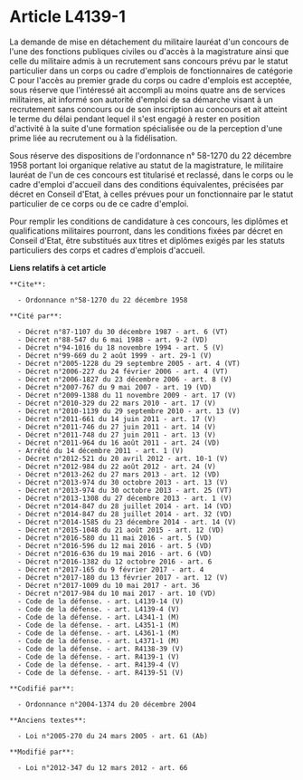# Article L4139-1

La demande de mise en détachement du militaire lauréat d'un concours de l'une des fonctions publiques civiles ou d'accès à la
magistrature ainsi que celle du militaire admis à un recrutement sans concours prévu par le statut particulier dans un corps
ou cadre d'emplois de fonctionnaires de catégorie C pour l'accès au premier grade du corps ou cadre d'emplois est acceptée,
sous réserve que l'intéressé ait accompli au moins quatre ans de services militaires, ait informé son   autorité d'emploi de
sa démarche visant à un recrutement sans concours ou de son inscription au concours et ait atteint le terme du délai pendant
lequel il s'est engagé à rester en position d'activité à la suite d'une formation spécialisée ou de la perception d'une prime
liée au recrutement ou à la fidélisation. 

Sous réserve des dispositions de l'ordonnance n° 58-1270 du 22 décembre 1958 portant loi organique relative au statut de la
magistrature, le militaire lauréat de l'un de ces concours est titularisé et reclassé, dans le corps ou le cadre d'emploi
d'accueil dans des conditions équivalentes, précisées par décret en Conseil d'Etat, à celles prévues pour un fonctionnaire
par le statut particulier de ce corps ou de ce cadre d'emploi. 

Pour remplir les conditions de candidature à ces concours, les diplômes et qualifications militaires pourront, dans les
conditions fixées par décret en Conseil d'Etat, être substitués aux titres et diplômes exigés par les statuts particuliers
des corps et cadres d'emplois d'accueil.

**Liens relatifs à cet article**

	**Cite**:

	  - Ordonnance n°58-1270 du 22 décembre 1958

	**Cité par**:

	  - Décret n°87-1107 du 30 décembre 1987 - art. 6 (VT)
	  - Décret n°88-547 du 6 mai 1988 - art. 9-2 (VD)
	  - Décret n°94-1016 du 18 novembre 1994 - art. 5 (V)
	  - Décret n°99-669 du 2 août 1999 - art. 29-1 (V)
	  - Décret n°2005-1228 du 29 septembre 2005 - art. 4 (VT)
	  - Décret n°2006-227 du 24 février 2006 - art. 4 (VT)
	  - Décret n°2006-1827 du 23 décembre 2006 - art. 8 (V)
	  - Décret n°2007-767 du 9 mai 2007 - art. 19 (VD)
	  - Décret n°2009-1388 du 11 novembre 2009 - art. 17 (V)
	  - Décret n°2010-329 du 22 mars 2010 - art. 17 (V)
	  - Décret n°2010-1139 du 29 septembre 2010 - art. 13 (V)
	  - Décret n°2011-661 du 14 juin 2011 - art. 17 (V)
	  - Décret n°2011-746 du 27 juin 2011 - art. 14 (V)
	  - Décret n°2011-748 du 27 juin 2011 - art. 13 (V)
	  - Décret n°2011-964 du 16 août 2011 - art. 24 (VD)
	  - Arrêté du 14 décembre 2011 - art. 1 (V)
	  - Décret n°2012-521 du 20 avril 2012 - art. 10-1 (V)
	  - Décret n°2012-984 du 22 août 2012 - art. 24 (V)
	  - Décret n°2013-262 du 27 mars 2013 - art. 12 (VD)
	  - Décret n°2013-974 du 30 octobre 2013 - art. 13 (V)
	  - Décret n°2013-974 du 30 octobre 2013 - art. 25 (VT)
	  - Décret n°2013-1308 du 27 décembre 2013 - art. 1 (V)
	  - Décret n°2014-847 du 28 juillet 2014 - art. 14 (VD)
	  - Décret n°2014-847 du 28 juillet 2014 - art. 32 (VD)
	  - Décret n°2014-1585 du 23 décembre 2014 - art. 14 (V)
	  - Décret n°2015-1048 du 21 août 2015 - art. 12 (VD)
	  - Décret n°2016-580 du 11 mai 2016 - art. 5 (VD)
	  - Décret n°2016-596 du 12 mai 2016 - art. 5 (VD)
	  - Décret n°2016-636 du 19 mai 2016 - art. 6 (VD)
	  - Décret n°2016-1382 du 12 octobre 2016 - art. 6
	  - Décret n°2017-165 du 9 février 2017 - art. 4
	  - Décret n°2017-180 du 13 février 2017 - art. 12 (V)
	  - Décret n°2017-1009 du 10 mai 2017 - art. 36
	  - Décret n°2017-984 du 10 mai 2017 - art. 10 (VD)
	  - Code de la défense. - art. L4139-14 (V)
	  - Code de la défense. - art. L4139-4 (V)
	  - Code de la défense. - art. L4341-1 (M)
	  - Code de la défense. - art. L4351-1 (M)
	  - Code de la défense. - art. L4361-1 (M)
	  - Code de la défense. - art. L4371-1 (M)
	  - Code de la défense. - art. R4138-39 (V)
	  - Code de la défense. - art. R4139-1 (V)
	  - Code de la défense. - art. R4139-4 (V)
	  - Code de la défense. - art. R4139-51 (V)

	**Codifié par**:

	  - Ordonnance n°2004-1374 du 20 décembre 2004

	**Anciens textes**:

	  - Loi n°2005-270 du 24 mars 2005 - art. 61 (Ab)

	**Modifié par**:

	  - Loi n°2012-347 du 12 mars 2012 - art. 66
